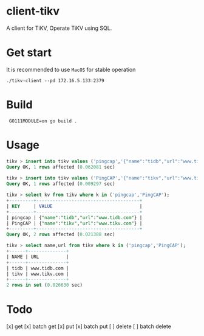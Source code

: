 # client-tikv

A client for TiKV, Operate TiKV using SQL.

# Get start
It is recommended to use `MacOS` for stable operation
```shell
./tikv-client --pd 172.16.5.133:2379
```

# Build
```shell
 GO111MODULE=on go build .
```

# Usage

```sql
tikv > insert into tikv values ('pingcap','{"name":"tidb","url":"www.tidb.com"}')
Query OK, 1 rows affected (0.062081 sec)
    
tikv > insert into tikv values ('PingCAP','{"name":"tikv","url":"www.tikv.com"}')
Query OK, 1 rows affected (0.009297 sec)

tikv > select kv from tikv where k in ('pingcap','PingCAP');
+---------+--------------------------------------+
| KEY     | VALUE                                |
+---------+--------------------------------------+
| pingcap | {"name":"tidb","url":"www.tidb.com"} |
| PingCAP | {"name":"tikv","url":"www.tikv.com"} |
+---------+--------------------------------------+
Query OK, 2 rows affected (0.021388 sec)

tikv > select name,url from tikv where k in ('pingcap','PingCAP');
+------+--------------+
| NAME | URL          |
+------+--------------+
| tidb | www.tidb.com |
| tikv | www.tikv.com |
+------+--------------+
2 rows in set (0.026630 sec)

```

# Todo
[x] get
[x] batch get
[x] put
[x] batch put
[ ] delete
[ ] batch delete

